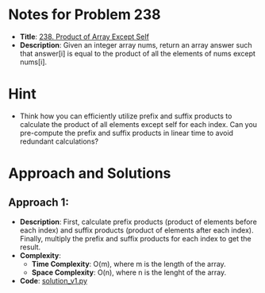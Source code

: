 # Notes for Problem 238
- **Title**: [238. Product of Array Except Self]([problem-link](https://leetcode.com/problems/product-of-array-except-self/description/))
- **Description**: Given an integer array nums, return an array answer such that answer[i] is equal to the product of all the elements of nums except nums[i].

# Hint
- Think how you can efficiently utilize prefix and suffix products to calculate the product of all elements except self for each index. Can you pre-compute the prefix and suffix products in linear time to avoid redundant calculations?

# Approach and Solutions

## Approach 1:
- **Description**: First, calculate prefix products (product of elements before each index) and suffix products (product of elements after each index). Finally, multiply the prefix and suffix products for each index to get the result.
- **Complexity**:
    - **Time Complexity**: O(m), where m is the length of the array.
    - **Space Complexity**: O(n), where n is the lenght of the array.
- **Code**: [solution_v1.py](solution_v1.py)
